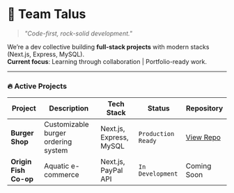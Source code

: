 # 👋 Team Talus  
> *"Code-first, rock-solid development."*  

We’re a dev collective building **full-stack projects** with modern stacks (Next.js, Express, MySQL).  
**Current focus**: Learning through collaboration | Portfolio-ready work.  

---

### 🔥 **Active Projects**  
| Project           | Description                  | Tech Stack           | Status       | Repository |
|-------------------|------------------------------|----------------------|--------------|------------|
| **Burger Shop**| Customizable burger ordering system | Next.js, Express, MySQL | `Production Ready` | [View Repo](https://github.com/Lucasjbs/Burger-Shop-Website) |
| **Origin Fish Co-op**| Aquatic e-commerce | Next.js, PayPal API | `In Development` | Coming Soon |
